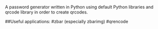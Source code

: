 A password generator written in Python using default Python libraries and qrcode library in order to create qrcodes.

##Useful applications:
#zbar (especially zbarimg)
#qrencode